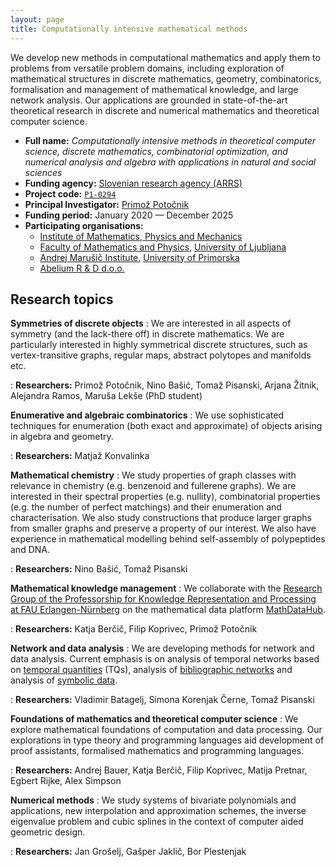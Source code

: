 ```yaml
---
layout: page
title: Computationally intensive mathematical methods
---
```


We develop new methods in computational mathematics and apply them to problems from versatile problem domains, including exploration of mathematical structures in discrete mathematics, geometry, combinatorics, formalisation and management of mathematical knowledge, and large network analysis. Our applications are grounded in state-of-the-art theoretical research in discrete and numerical mathematics and theoretical computer science.


* **Full name:** _Computationally intensive methods in theoretical computer science, discrete mathematics, combinatorial optimization, and numerical analysis and algebra with applications in natural and social sciences_
* **Funding agency:** [Slovenian research agency (ARRS)](https://www.arrs.si/en/index.asp)
* **Project code:** [`P1-0294`](https://cris.cobiss.net/ecris/si/en/project/18055)
* **Principal Investigator:** [Primož Potočnik](https://www.fmf.uni-lj.si/~potocnik/)
* **Funding period:** January 2020 &mdash; December 2025
* **Participating organisations:**
   * [Institute of Mathematics, Physics and Mechanics](http://www.imfm.si/view?set_language=en)
   * [Faculty of Mathematics and Physics](https://www.fmf.uni-lj.si/en/), [University of Ljubljana](https://www.uni-lj.si)
   * [Andrej Marušič Institute](https://www.iam.upr.si/en), [University of Primorska](https://www.upr.si/en)
   * [Abelium R & D d.o.o.](https://abelium.com/en/)

## Research topics

**Symmetries of discrete objects**
: We are interested in all aspects of symmetry (and the lack-there off) in discrete mathematics. We are particularly interested in highly symmetrical discrete structures, such as vertex-transitive graphs, regular maps, abstract polytopes and manifolds etc.

: **Researchers:**
Primož Potočnik,
Nino Bašić,
Tomaž Pisanski,
Arjana Žitnik,
Alejandra Ramos,
Maruša Lekše (PhD student)


**Enumerative and algebraic combinatorics**
: We use sophisticated techniques for enumeration (both exact and approximate) of objects arising in algebra and geometry.

: **Researchers:**
Matjaž Konvalinka

**Mathematical chemistry**
: We study properties of graph classes with relevance in chemistry (e.g. benzenoid and fullerene graphs). We are interested in their spectral properties (e.g. nullity), combinatorial properties (e.g. the number of perfect matchings) and their enumeration and characterisation. We also study constructions that produce larger graphs from smaller graphs and preserve a property of our interest.  We also have experience in mathematical modelling behind self-assembly of polypeptides and DNA.

: **Researchers:**
Nino Bašić,
Tomaž Pisanski

**Mathematical knowledge management**
: We collaborate with the [Research Group of the Professorship for Knowledge Representation and Processing at FAU Erlangen-Nürnberg](https://kwarc.info/) on the mathematical data platform [MathDataHub](https://data.mathhub.info/).

: **Researchers:**
Katja Berčič,
Filip Koprivec,
Primož Potočnik

**Network and data analysis**
: We are developing methods for network and data analysis. Current emphasis is on analysis of temporal networks based on [temporal quantities](https://link.springer.com/article/10.1007/s13278-016-0330-4) (TQs), analysis of [bibliographic networks](https://www.sciencedirect.com/science/article/abs/pii/S1751157719301439) and analysis of [symbolic data](https://link.springer.com/article/10.1007/s11634-020-00425-4). 

: **Researchers:**
Vladimir Batagelj,
Simona Korenjak Černe,
Tomaž Pisanski


**Foundations of mathematics and theoretical computer science**
: We explore mathematical foundations of computation and data processing. Our explorations in type theory and programming languages aid development of proof assistants, formalised mathematics and programming languages.

: **Researchers:**
Andrej Bauer,
Katja Berčič,
Filip Koprivec,
Matija Pretnar,
Egbert Rijke,
Alex Simpson

**Numerical methods**
: We study systems of bivariate polynomials and applications, new interpolation and approximation schemes, the inverse eigenvalue problem and cubic splines in the context of computer aided geometric design.

: **Researchers:**
Jan Grošelj,
Gašper Jaklič,
Bor Plestenjak
